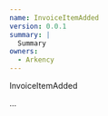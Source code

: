 ```yaml
---
name: InvoiceItemAdded
version: 0.0.1
summary: |
  Summary
owners:
  - Arkency
---
```


InvoiceItemAdded

...
